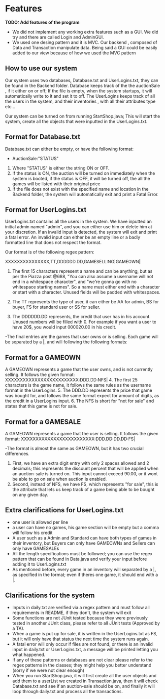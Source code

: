 # Features

**TODO: Add features of the program**



 - We did not implement any working extra features such as a GUI. We did
   try and there are called Login and AdminGUI.
  - We used one desing pattern and it is MVC. Our backend , composed of Data and Transaction manipulate data. Being said a GUI could be
   easily added to our view because of how we used the MVC pattern

## How to use our system
Our system uses two databases, Database.txt and UserLogins.txt, they can be found in the Backend folder. Database keeps track of the the auctionSale , if it either on or off; If the file is empty, when the system startups, it will automatically write to it and set it to off. The UserLogins keeps track of all the users in the system, and their inventories , with all their attributes type etc...

Our system can be turned on from running StartShop.java; This will start the system, create all the objects that were inputted in the UserLogins.txt.

## Format for Database.txt
Database.txt can either be empty, or have the following format:

 - AuctionSale:"STATUS"
 
1. Where "STATUS" is either the string ON or OFF.
2. If the status is ON, the auction will be turned on immediately when the system is booted, if the status is OFF, it will be turned off, the all the games will be listed with their original price
3. If the file does not exist with the specified name and location in the  Backend folder, the system will automatically exit and print a Fatal Error.

## Format for UserLogins.txt
UserLogins.txt contains all the users in the system. We have inputted an initial admin named "admin", and you can either use him or delete him at your discretion. If an invalid input is detected, the system will exit and print a fatal error. An invalid input can either be an empty line or a badly formatted line that does not respect the format.

Our format is of the following regex pattern:

XXXXXXXXXXXXXXX,TT,DDDDDD.DD,GAMESELLING|GAMEOWN|

 1. The first 15 characters represent a name and can be anything, but as per the Piazza post @688, "You can also assume a username will not end in a whitespace character", and "we're gonna go with no whitespace starting names". So a name must either end with a character or start with a character. Unused fields will be padded with whitespaces.
 
 2. The TT represents the type of user, it can either be AA for admin, BS for buyer, FS for standard user or SS for seller.
 
 3. The DDDDDD.DD represents, the credit that user has in his account. Unused numbers will be filled with 0. For example if you want a user to have 20$, you would input 000020.00 in his credit.
 
-The final entries are the games that user owns or is selling. Each game will be separated by a |, and will following the following formats:
## Format for a GAMEOWN
A GAMEOWN represents a game that the user owns, and is not currently selling.
It follows the given format:
XXXXXXXXXXXXXXXXXXXXXXXXX:DDD.DD:NFS|
 4. The first 25 characters is the game name, it follows the same rules as the username format in the UserLogins.
 5. The DDD.DD represents the price that game was bought for, and follows the same format expect for amount of digits, as the credit in a UserLogins input.
 6. The NFS is short for "not for sale" and states that this game is not for sale.
## Format for a GAMESALE
A GAMEOWN represents a game that the user is selling.
It follows the given format:
XXXXXXXXXXXXXXXXXXXXXXXXX:DDD.DD:DD.DD:FS|

-The format is almost the same as GAMEOWN, but it has two crucial differences.

 1. First, we have an extra digit entry with only 2 spaces allowed and 2 decimals; this represents the discount percent that will be applied when an auction-sale is turned on. This input cannot exceed 90.00, or it wont be able to go on sale when auction is enabled.
 2. Second, instead of NFS, we have FS, which represents "for sale", this is the attribute that lets us keep track of a game being able to be bought on any given day.

## Extra clarifications for UserLogins.txt

 - one user is allowed per line
 - a user can have no games, his game section will be empty but a comma will follow his credit
 - A user such as a Admin and Standard can have both types of games in their inventory, but Buyers can only have GAMEOWNs and Sellers can only have GAMESALEs
 - All the length specifications must be followed; you can use the regex pattern that can be found in Data.java and verify your input before adding it to UserLogins.txt
 - As mentioned before, every game in an inventory will separated by a |, as specified in the format; even if theres one game, it should end with a |.

## Clarifications for the system

 - Inputs in daily.txt are verified via a regex pattern and must follow all requirements in README, if they don't, the system will exit
 - Some functions are not JUnit tested because they were previously tested in another JUnit class, please refer to all JUnit tests (Approved by a TA).
 - When a game is put up for sale, it is written in the UserLogins.txt as FS, but it will only have that status the next time the system runs again. 
 - A fatal error will only occur if files are not found, or there is an invalid input in daily.txt or UserLogins.txt, a message will be printed letting you what happened.
 - If any of these patterns or databases are not clear please refer to the regex patterns in the classes; they might help you better understand (sorry if we were not clear enough)
 - When you run StartShop.java, it will first create all the user objects and add them to a userList we created in Transaction.java, then it will check Database.txt and see if an auction-sale should be on, and finally it will loop through daily.txt and process all the transactions.
